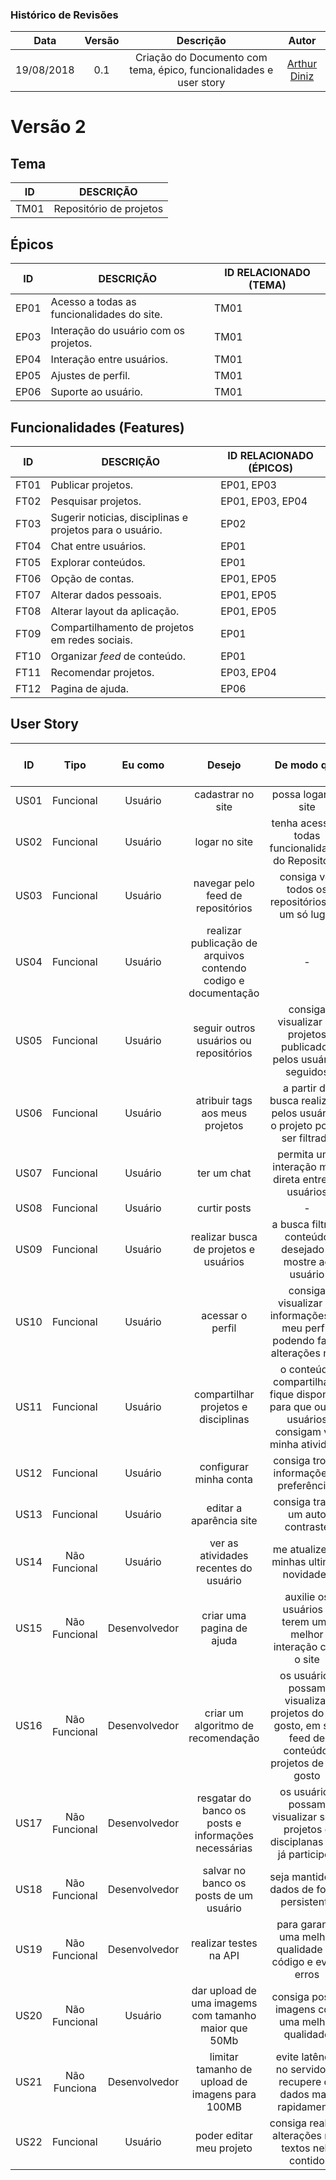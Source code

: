 ### Histórico de Revisões

| Data       | Versão | Descrição            |         Autor             |
|:----------:|:------:|:--------------------:|:-------------------------:|
| 19/08/2018 | 0.1 | Criação do Documento com tema, épico, funcionalidades e user story  | [Arthur Diniz](https://github.com/arthurbdiniz) |

# Versão 2

## Tema
| ID | DESCRIÇÃO |
|----|-----------|
|TM01| Repositório de projetos|

## Épicos
| ID | DESCRIÇÃO | ID RELACIONADO (TEMA) |
|----|-----------|----------------|
| EP01 | Acesso a todas as funcionalidades do site. | TM01 |
| EP03 | Interação do usuário com os projetos. | TM01 |
| EP04 | Interação entre usuários. | TM01 |
| EP05 | Ajustes de perfil. | TM01 |
| EP06 | Suporte ao usuário. | TM01 |

## Funcionalidades (Features)
| ID | DESCRIÇÃO | ID RELACIONADO (ÉPICOS) |
|----|-----------|----------------|
| FT01 | Publicar projetos. | EP01, EP03 |
| FT02 | Pesquisar projetos. | EP01, EP03, EP04 |
| FT03 | Sugerir noticias, disciplinas e projetos  para o usuário. | EP02 |
| FT04 | Chat entre usuários. | EP01 |
| FT05 | Explorar conteúdos. | EP01 |
| FT06 | Opção de contas. | EP01, EP05 |
| FT07 | Alterar dados pessoais. | EP01, EP05 |
| FT08 | Alterar layout da aplicação. | EP01, EP05 |
| FT09 | Compartilhamento de projetos em redes sociais. | EP01 |
| FT10 | Organizar _feed_ de conteúdo. | EP01 |
| FT11 | Recomendar projetos. | EP03, EP04 |
| FT12 | Pagina de ajuda. | EP06 |

## User Story

|    ID   |      Tipo     |     Eu como    |      Desejo       | De modo que | Prioridade | Status    | ID RELACIONADO (FEATURES) |
|:-------:|:-------------:|:--------------:|:-----------------:|:-----------:|:----------:|:---------:|:-------------------------------:|
|    US01    |   Funcional   | Usuário        | cadastrar no site | possa logar no site | Alta | To Do | FT05 |
|    US02    |   Funcional   | Usuário        | logar no site | tenha acesso a todas funcionalidades do Repositório | Alta | To Do | FT06 |
|    US03    |   Funcional   | Usuário        | navegar pelo feed de repositórios |    consiga ver todos os repositórios em um só lugar | Alta | To Do | FT02, FT03, FT10 |
|    US04    |   Funcional   | Usuário        | realizar publicação de arquivos contendo codigo e documentação | - | Alta | To Do | FT01 |
|    US05    |   Funcional   | Usuário        | seguir outros usuários ou repositórios | consiga visualizar os projetos publicados pelos usuários seguidos | Alta | To Do | FT02, FT03 |
|    US06    |   Funcional   | Usuário        | atribuir tags aos meus projetos | a partir da busca realizada pelos usuários, o projeto possa ser filtrado | Alta | To Do | FT05 |
|    US07    |   Funcional   | Usuário        | ter um chat | permita uma interação mais direta entre os usuários | Baixa | To Do | FT04 |
|    US08    |   Funcional   | Usuário        | curtir posts | - | Media | To Do | FT02 |
|    US09    |   Funcional   | Usuário        | realizar busca de projetos e usuários | a busca filtre o conteúdo desejado e mostre ao usuário | Alta | To Do | FT05 |
|    US10    |   Funcional   | Usuário        | acessar o perfil | consiga visualizar as informações de meu perfil, podendo fazer alterações nele  | Média | To Do | FT07 |
|    US11    |   Funcional   | Usuário        | compartilhar projetos e disciplinas | o conteúdo compartilhado fique disponível para que outros usuários consigam ver minha atividade | Média | To Do | FT09 |
|    US12    |   Funcional   | Usuário        | configurar minha conta | consiga trocar informações e preferências | Média |To Do | FT08 |
|    US13    |   Funcional   | Usuário        | editar a aparência site | consiga trazer um auto contraste | Baixa| To Do | FT08 |
|    US14    | Não Funcional | Usuário        | ver as atividades recentes do usuário | me atualize de minhas ultimas novidades | Baixa | To Do |  FT10 |
|    US15    | Não Funcional | Desenvolvedor  | criar uma pagina de ajuda | auxilie os usuários a terem uma melhor interação com o site | Média | To Do | FT12
|    US16    |   Não Funcional   | Desenvolvedor  | criar um algoritmo de recomendação | os usuários possam visualizar projetos do seu gosto, em seu feed de conteúdo, projetos de seu gosto | Alta| To Do | FT11
|    US17    |   Não Funcional   | Desenvolvedor  | resgatar do banco os posts e informações necessárias | os usuários possam visualizar seus projetos e disciplanas que já participou | Alta | To Do| FT05
|    US18    |   Não Funcional   | Desenvolvedor  | salvar no banco os posts de um usuário | seja mantido os dados de forma persistente | Alta | To Do | FT05
|    US19    | Não Funcional | Desenvolvedor  | realizar testes na API  | para garantir uma melhor qualidade do código e evitar erros|  Média | To Do | -
|    US20    | Não Funcional | Usuário        | dar upload de uma imagems com tamanho maior que 50Mb | consiga postar imagens com uma melhor qualidade | Média | To Do | FT01
|    US21    | Não Funciona  | Desenvolvedor  | limitar tamanho de upload de imagens para 100MB | evite latência no servidor e recupere os dados mais rapidamente | Alta | To Do | FT01
|    US22    |   Funcional   | Usuário        | poder editar meu projeto | consiga realizar alterações nos textos nele contido | Alta | To Do | FT10 |
